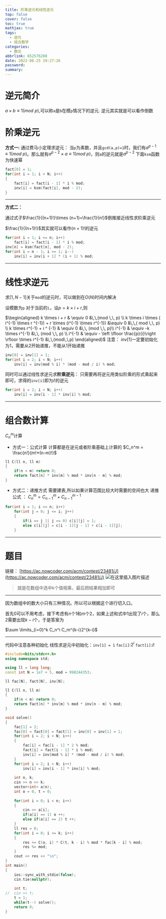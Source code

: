 ```yaml
---
title: 阶乘逆元和线性逆元
top: false
cover: false
toc: true
mathjax: true
tags:
  - 逆元
  - 组合数学
categories:
  - 数论
abbrlink: 652576208
date: 2022-06-25 19:27:26
password:
summary:
---
```


# 逆元简介

$a \times b \equiv  1 ( mod\,\,p)$,可以称`a`是`b`在模`p`情况下的逆元.
逆元其实就是可以看作倒数

# 阶乘逆元

**方式一:**
通过费马小定理求逆元：
当`p`为素数，并且`gcd(a,p)=1`时，我们有$a^{p−1}≡1(mod\ p)$。那么就有$a^{p−2}×a≡1(mod\ p)$，则`a`的逆元就是$a^{p−2}$
下面`ksm`函数为快速幂

```cpp
fact[0] = 1;
for(int i = 1; i < N; i++)
{
	fact[i] = fact[i - 1] * i % mod;
	inv[i] = ksm(fact[i], mod - 2);
}
```

---

**方式二：**

通过式子$\frac{1}{(n+1)!}\times (n+1)=\frac{1}{n!}$倒推接近线性求阶乘逆元

$\frac{1}{(n+1)!}$其实就可以看作${(n+1)!}$的逆元

```cpp
for(int i = 1; i <= n; i++)
	fact[i] = fact[i - 1] * i % mod;
inv[n] = ksm(fact[n], mod - 2);
for(int i = n - 1; i >= 1; i--)
	inv[i] = inv[i + 1] * (i + 1) % mod;
```

---



# 线性求逆元

求$[1,N-1]$关于`mod`的逆元时，可以做到在$O(N)$时间内解决

设模数为`p`
对于当前的`i`，设$p=k×i+r$,则

$\begin{aligned}
k \times i + r & \equiv   0  &\,\,(mod \,\, p) \\
k \times i \times ( i^{-1} \times r ^{-1}) + r \times (i^{-1} \times r^{-1}) &\equiv 0 &\,\,( mod \,\, p) \\
k \times r^{-1} + i ^ {-1} & \equiv 0 &\,\, (mod \,\, p)\\
i^{-1} & \equiv -k \times r^{-1} &\,\, (mod \,\, p) \\
i^{-1} & \equiv - \left \lfloor \frac{p}{i}\right \rfloor \times r^{-1} &\,\,(mod\,\,p)
\end{aligned}$
注意：
$inv[1]$一定要初始化为1，需要从2开始递推，不能从1开始递推

```cpp
inv[0] = inv[1] = 1;
for(int i = 2; i < N; i++)
	inv[i] = inv[mod % i] * (mod - mod / i) % mod;
```

同时可以通过线性求逆元求**阶乘逆元**：
只需要再将逆元用类似阶乘的形式乘起来即可，求得的`inv[i]`即为$i!$的逆元

```cpp
for(int i = 2; i < N; i++)
	inv[i] = inv[i - 1] * inv[i] % mod;
```

---

# 组合数计算

$C_n^m$计算

- 方式一：公式计算
  计算都是在逆元或者阶乘基础上计算的
  $C_n^m = \frac{n!}{m!*(n-m)!}$

```cpp
ll C(ll n, ll m)
{
	if(n < m) return 0;
	return fact[n] * inv[m] % mod * inv[n - m] % mod;
}
```

- 方式二：递推方式
  需要建表,所以如果计算范围比较大时需要的空间也大
  递推公式 ： $C_n^m = C_{n-1}^{m} + C_{n-1}^{m-1}$

```cpp
for(int i = 1; i <= n; i++)
	for(int j = 0; j <= i; j++)
	{
		if(i == j || j == 0) c[i][j] = 1;
		else c[i][j] = c[i - 1][j - 1] + c[i - 1][j];
	}
```

---

# 题目

链接：
[https://ac.nowcoder.com/acm/contest/23481/J](https://ac.nowcoder.com/acm/contest/23481/J)
![在这里插入图片描述](652576208/67dacbcfb1d0428e874f2faff1a0a75a.png)

>就是在数组中选中k个值相乘，最后把结果相加即可

---

因为数组中的数大小只有三种情况。所以可以根据这个进行切入口。



首先$0$可以不用考虑，接下考虑有$n$个$1$和$m$个$2$，如果上述和式中$1$出现了$i$个，那么$2$需要出现$k-i$个，于是答案为

$\sum \limits_{i=0}^k C_n^i C_m^{k-i}2^{k-i}$

---

代码中注意各种初始化
线性求逆元中初始化：`inv[1] = 1`
`fac[i]`:$2^i$
`fact[i]`:$i!$

```cpp
#include<bits/stdc++.h>
using namespace std;

using ll = long long;
const int N = 1e7 + 5, mod = 998244353;

ll fac[N], fact[N], inv[N];

ll C(ll n, ll m)
{
	if(n < m) return 0;
	return fact[n] * inv[m] % mod * inv[n - m] % mod;
}

void solve()
{
	fac[1] = 2;
	fac[0] = fact[0] = fact[1] = inv[0] = inv[1] = 1;
	for(int i = 2; i < N; i++)
	{
		fac[i] = fac[i - 1] * 2 % mod;
		fact[i] = fact[i - 1] * i % mod;
		inv[i] = inv[mod % i] * (mod - mod / i) % mod; 
	}
	for(int i = 2; i < N; i++)
		inv[i] = inv[i - 1] * inv[i] % mod;
		
	int n, k;
	cin >> n >> k;
	vector<int> a(n);
	int o = 0, t = 0;
	
	for(int i = 0; i < n; i++) 
	{
		cin >> a[i];
		if(a[i] == 1) o ++;
		else if(a[i] == 2) t ++;
	}	
	ll res = 0;
	for(int i = 0; i <= k; i++)
	{
		res += C(o, i) * C(t, k - i) % mod * fac[k - i] % mod;
		res %= mod;
	}
	cout << res << "\n";
}
int main()
{
	ios::sync_with_stdio(false);
	cin.tie(nullptr);
	
	int t;
//	cin >> t;
	t = 1;
	while(t--) solve();
	return 0;
}

```

